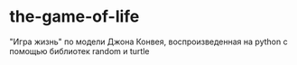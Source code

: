 # the-game-of-life
"Игра жизнь" по модели Джона Конвея, воспроизведенная на python с помощью библиотек random и turtle
